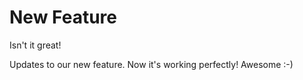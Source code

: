 # New Feature

Isn't it great!

Updates to our new feature. Now it's working perfectly! Awesome :-)
